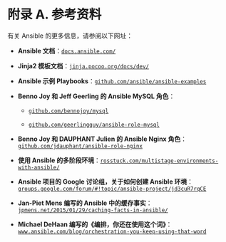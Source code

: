 # 附录 A. 参考资料

有关 Ansible 的更多信息，请参阅以下网址：

+   **Ansible 文档**：[`docs.ansible.com/`](http://docs.ansible.com/)

+   **Jinja2 模板文档**：[`jinja.pocoo.org/docs/dev/`](http://jinja.pocoo.org/docs/dev/)

+   **Ansible 示例 Playbooks**：[`github.com/ansible/ansible-examples`](https://github.com/ansible/ansible-examples)

+   **Benno Joy 和 Jeff Geerling 的 Ansible MySQL 角色**：

    +   [`github.com/bennojoy/mysql`](https://github.com/bennojoy/mysql)

    +   [`github.com/geerlingguy/ansible-role-mysql`](https://github.com/geerlingguy/ansible-role-mysql)

+   **Benno Joy 和 DAUPHANT Julien 的 Ansible Nginx 角色**：[`github.com/jdauphant/ansible-role-nginx`](https://github.com/jdauphant/ansible-role-nginx)

+   **使用 Ansible 的多阶段环境**：[`rosstuck.com/multistage-environments-with-ansible/`](http://rosstuck.com/multistage-environments-with-ansible/)

+   **Ansible 项目的 Google 讨论组，关于如何创建 Ansible 环境**：[`groups.google.com/forum/#!topic/ansible-project/jd3cuR7rqCE`](https://groups.google.com/forum/#!topic/ansible-project/jd3cuR7rqCE)

+   **Jan-Piet Mens 编写的 Ansible 中的缓存事实**：[`jpmens.net/2015/01/29/caching-facts-in-ansible/`](http://jpmens.net/2015/01/29/caching-facts-in-ansible/)

+   **Michael DeHaan 编写的《编排，你还在使用这个词》**：[`www.ansible.com/blog/orchestration-you-keep-using-that-word`](http://www.ansible.com/blog/orchestration-you-keep-using-that-word)
